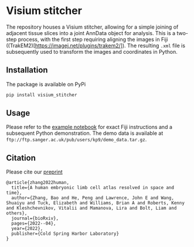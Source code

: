 # Visium stitcher

The repository houses a Visium stitcher, allowing for a simple joining of adjacent tissue slices into a joint AnnData object for analysis. This is a two-step process, with the first step requiring aligning the images in Fiji ((TrakEM2)[https://imagej.net/plugins/trakem2/]). The resulting `.xml` file is subsequently used to transform the images and coordinates in Python.

## Installation

The package is available on PyPi
```bash
pip install visium_stitcher
```

## Usage

Please refer to the [example notebook](https://nbviewer.org/github/Teichlab/visium_stitcher/blob/main/notebooks/demo.ipynb) for exact Fiji instructions and a subsequent Python demonstration. The demo data is available at `ftp://ftp.sanger.ac.uk/pub/users/kp9/demo_data.tar.gz`.

## Citation

Please cite our [preprint](https://www.biorxiv.org/content/10.1101/2022.04.27.489800v1.abstract)
```
@article{zhang2022human,
  title={A human embryonic limb cell atlas resolved in space and time},
  author={Zhang, Bao and He, Peng and Lawrence, John E and Wang, Shuaiyu and Tuck, Elizabeth and Williams, Brian A and Roberts, Kenny and Kleshchevnikov, Vitalii and Mamanova, Lira and Bolt, Liam and others},
  journal={bioRxiv},
  pages={2022--04},
  year={2022},
  publisher={Cold Spring Harbor Laboratory}
}
```